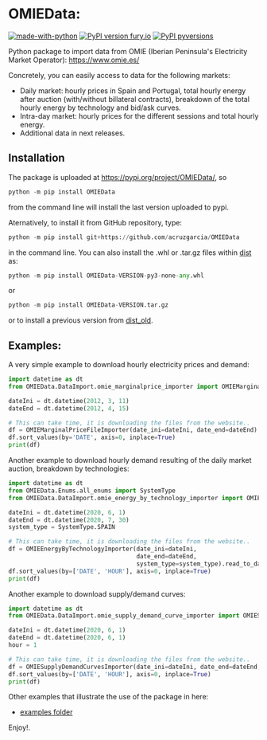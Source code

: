 # OMIEData: 

[![made-with-python](https://img.shields.io/badge/Made%20with-Python-1f425f.svg)](https://www.python.org/)
[![PyPI version fury.io](https://img.shields.io/pypi/v/OMIEData.svg)](https://pypi.org/project/OMIEData/)
[![PyPI pyversions](https://img.shields.io/pypi/pyversions/OMIEData.svg)](https://www.python.org/)

Python package to import data from OMIE (Iberian Peninsula's Electricity Market Operator): https://www.omie.es/

Concretely, you can easily access to data for the following markets:

- Daily market: hourly prices in Spain and Portugal, total hourly energy after auction (with/without billateral contracts), breakdown of the total hourly energy by technology and bid/ask curves.
- Intra-day market: hourly prices for the different sessions and total hourly energy.
- Additional data in next releases.


## Installation 

The package is uploaded at https://pypi.org/project/OMIEData/, so

```python
python -m pip install OMIEData

```
from the command line will install the last version uploaded to pypi. 

Aternatively, to install it from GitHub repository, type:

```python
python -m pip install git+https://github.com/acruzgarcia/OMIEData

```

in the command line. You can also install the .whl or .tar.gz files within [dist](https://github.com/acruzgarcia/OMIEData/tree/dev/dist) as:

```python
python -m pip install OMIEData-VERSION-py3-none-any.whl

```
or

```python
python -m pip install OMIEData-VERSION.tar.gz

```

or to install a previous version from [dist_old](https://github.com/acruzgarcia/OMIEData/tree/dev/dist_old).

## Examples:

A very simple example to download hourly electricity prices and demand:

```python
import datetime as dt
from OMIEData.DataImport.omie_marginalprice_importer import OMIEMarginalPriceFileImporter

dateIni = dt.datetime(2012, 3, 11)
dateEnd = dt.datetime(2012, 4, 15)

# This can take time, it is downloading the files from the website..
df = OMIEMarginalPriceFileImporter(date_ini=dateIni, date_end=dateEnd).read_to_dataframe(verbose=True)
df.sort_values(by='DATE', axis=0, inplace=True)
print(df)
```

Another example to download hourly demand resulting of the daily market auction, breakdown by technologies:

```python
import datetime as dt
from OMIEData.Enums.all_enums import SystemType
from OMIEData.DataImport.omie_energy_by_technology_importer import OMIEEnergyByTechnologyImporter

dateIni = dt.datetime(2020, 6, 1)
dateEnd = dt.datetime(2020, 7, 30)
system_type = SystemType.SPAIN

# This can take time, it is downloading the files from the website..
df = OMIEEnergyByTechnologyImporter(date_ini=dateIni,
                                    date_end=dateEnd,
                                    system_type=system_type).read_to_dataframe(verbose=True)
df.sort_values(by=['DATE', 'HOUR'], axis=0, inplace=True)
print(df)
```

Another example to download supply/demand curves:

```python
import datetime as dt
from OMIEData.DataImport.omie_supply_demand_curve_importer import OMIESupplyDemandCurvesImporter

dateIni = dt.datetime(2020, 6, 1)
dateEnd = dt.datetime(2020, 6, 1)
hour = 1

# This can take time, it is downloading the files from the website..
df = OMIESupplyDemandCurvesImporter(date_ini=dateIni, date_end=dateEnd, hour=hour).read_to_dataframe(verbose=True)
df.sort_values(by=['DATE', 'HOUR'], axis=0, inplace=True)
print(df)
```

Other examples that illustrate the use of the package in here:

- [examples folder](https://github.com/acruzgarcia/OMIEData/tree/dev/examples)

Enjoy!.
